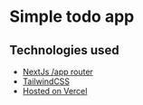# Simple todo app

## Technologies used

- [NextJs /app router](https://nextjs.org/)
- [TailwindCSS](https://tailwindcss.com/)
- [Hosted on Vercel](https://www.simple-todo-list-jiri-machynka.vercel.com)
